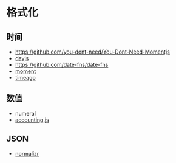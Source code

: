 格式化
========

## 时间

- https://github.com/you-dont-need/You-Dont-Need-Momentjs
- [dayjs](https://github.com/iamkun/dayjs)
- https://github.com/date-fns/date-fns
- [moment](https://momentjs.com/)
- [timeago](https://www.npmjs.com/package/timeago.js)

## 数值

- numeral
- [accounting.js](https://github.com/openexchangerates/accounting.js)

## JSON

- [normalizr](https://github.com/paularmstrong/normalizr)
